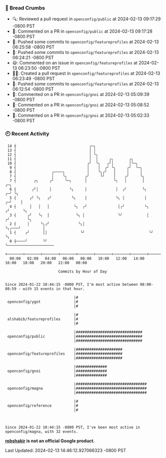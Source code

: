 ### 🍞 Bread Crumbs

 * 🔍: Reviewed a pull request in  `openconfig/public` at 2024-02-13 09:17:29 -0800 PST
 * 💬: Commented on a PR in  `openconfig/public` at 2024-02-13 09:17:28 -0800 PST
 * 🚢: Pushed some commits to `openconfig/featureprofiles` at 2024-02-13 06:25:58 -0800 PST
 * 🚢: Pushed some commits to `openconfig/featureprofiles` at 2024-02-13 06:24:21 -0800 PST
 * 😃: Commented on an issue in `openconfig/featureprofiles` at 2024-02-13 06:23:50 -0800 PST
 * ✍🏼: Created a pull request in `openconfig/featureprofiles` at 2024-02-13 06:23:49 -0800 PST
 * 🚢: Pushed some commits to `openconfig/featureprofiles` at 2024-02-13 06:12:54 -0800 PST
 * 💬: Commented on a PR in  `openconfig/gnoi` at 2024-02-13 05:09:39 -0800 PST
 * 💬: Commented on a PR in  `openconfig/gnoi` at 2024-02-13 05:08:52 -0800 PST
 * 💬: Commented on a PR in  `openconfig/gnoi` at 2024-02-13 05:02:33 -0800 PST

### 🕘 Recent Activity
```
 14 ┼                                 ╭─╮
 13 ┤                                 │ │
 12 ┤                                 │ ╰╮
 11 ┤                                 │  │     ╭╮       ╭╮
 10 ┤                                ╭╯  ╰╮   ╭╯│       │╰─╮
  9 ┤                                │    │  ╭╯ ╰╮     ╭╯  ╰─╮
  8 ┤                ╭────╮          │    ╰╮╭╯   │     │     │
  7 ┤                │    ╰╮        ╭╯     ╰╯    │    ╭╯     ╰╮
  7 ┤        ╭╮     ╭╯     ╰─╮      │            ╰╮   │       │             ╭─╮
  6 ┤       ╭╯│     │        ╰╮     │             │  ╭╯       ╰╮          ╭─╯ ╰╮
  5 ┤      ╭╯ ╰╮   ╭╯         ╰╮    │             ╰╮ │         │        ╭─╯    │
  4 ┤      │   │   │           ╰╮  ╭╯              │╭╯         ╰╮      ╭╯      ╰╮
  3 ┤     ╭╯   ╰╮  │            ╰╮ │               ╰╯           │     ╭╯        ╰╮
  2 ┤     │     ╰╮╭╯             ╰╮│                            ╰╮╭───╯          │
  1 ┤    ╭╯      ││               ╰╯                             ╰╯              ╰╮
  0 ┼────╯       ╰╯                                                               ╰─────────────────────
    +───────+───────+───────+───────+───────+───────+───────+───────+───────+───────+───────+───────+────
  00:00   02:00   04:00   06:00   08:00   10:00   12:00   14:00   16:00   18:00   20:00   22:00   00:00   

						Commits by Hour of Day


Since 2024-01-22 10:44:15 -0800 PST, I'm most active between 08:00-08:59 - with 15 events in that hour.

```



```
                               |#
 openconfig/ygot               |#
                               |#

                               |#
 alshabib/featureprofiles      |#
                               |#

                               |##############################
 openconfig/public             |##############################
                               |##############################

                               |#####################
 openconfig/featureprofiles    |#####################
                               |#####################

                               |##############
 openconfig/gnoi               |##############
                               |##############

                               |################################
 openconfig/magna              |################################
                               |################################

                               |#
 openconfig/reference          |#
                               |#



Since 2024-01-22 10:44:15 -0800 PST, I've been most active in openconfig/magna, with 32 events.

```
**[robshakir](mailto:robjs@google.com) is not an official Google product.**  


Last Updated: 2024-02-13 14:46:12.927066323 -0800 PST
